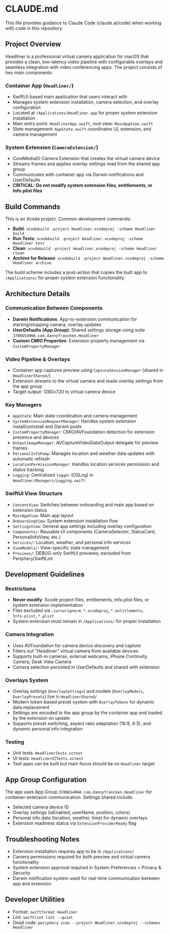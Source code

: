 # CLAUDE.md

This file provides guidance to Claude Code (claude.ai/code) when working with code in this repository.

## Project Overview

Headliner is a professional virtual camera application for macOS that provides a clean, low-latency video pipeline with configurable overlays and seamless integration with video conferencing apps. The project consists of two main components:

### Container App (`Headliner/`)
- SwiftUI-based main application that users interact with
- Manages system extension installation, camera selection, and overlay configuration
- Located at `/Applications/Headliner.app` for proper system extension installation
- Main entry point: `HeadlinerApp.swift`, root view: `MainAppView.swift`
- State management: `AppState.swift` coordinates UI, extension, and camera management

### System Extension (`CameraExtension/`)
- CoreMediaIO Camera Extension that creates the virtual camera device
- Streams frames and applies overlay settings read from the shared app group
- Communicates with container app via Darwin notifications and UserDefaults
- **CRITICAL: Do not modify system extension files, entitlements, or Info.plist files**

## Build Commands

This is an Xcode project. Common development commands:

- **Build**: `xcodebuild -project Headliner.xcodeproj -scheme Headliner build`
- **Run Tests**: `xcodebuild -project Headliner.xcodeproj -scheme Headliner test`
- **Clean**: `xcodebuild -project Headliner.xcodeproj -scheme Headliner clean`
- **Archive for Release**: `xcodebuild -project Headliner.xcodeproj -scheme Headliner archive`

The build scheme includes a post-action that copies the built app to `/Applications/` for proper system extension functionality.

## Architecture Details

### Communication Between Components
- **Darwin Notifications**: App-to-extension communication for starting/stopping camera, overlay updates
- **UserDefaults (App Group)**: Shared settings storage using suite `378NGS49HA.com.dannyfrancken.Headliner`
- **Custom CMIO Properties**: Extension property management via `CustomPropertyManager`

### Video Pipeline & Overlays
- Container app captures preview using `CaptureSessionManager` (shared in `HeadlinerShared/`)
- Extension streams to the virtual camera and reads overlay settings from the app group
- Target output: 1280x720 to virtual camera device

### Key Managers
- `AppState`: Main state coordination and camera management
- `SystemExtensionRequestManager`: Handles system extension install/uninstall and Darwin posts
- `CustomPropertyManager`: CMIO/AVFoundation detection for extension presence and devices
- `OutputImageManager`: AVCaptureVideoDataOutput delegate for preview frames
- `PersonalInfoPump`: Manages location and weather data updates with automatic refresh
- `LocationPermissionManager`: Handles location services permission and status tracking
- `Logging`: Centralized `logger` (OSLog) in `Headliner/Managers/Logging.swift`

### SwiftUI View Structure
- `ContentView`: Switches between onboarding and main app based on extension status
- `MainAppView`: Main app layout
- `OnboardingView`: System extension installation flow
- `SettingsView`: General app settings including overlay configuration
- `Components/`: Reusable UI components (CameraSelector, StatusCard, PersonalInfoView, etc.)
- `Services/`: Location, weather, and personal info services
- `ViewModels/`: View-specific state management
- `Previews/`: DEBUG-only SwiftUI previews, excluded from Periphery/SwiftLint

## Development Guidelines

### Restrictions
- **Never modify**: Xcode project files, entitlements, Info.plist files, or system extension implementation
- Files excluded via `.cursorignore`: `*.xcodeproj`, `*.entitlements`, `Info.plist`, `*.plist`
- System extension must remain in `/Applications/` for proper installation

### Camera Integration
- Uses AVFoundation for camera device discovery and capture
- Filters out "Headliner" virtual camera from available devices
- Supports built-in cameras, external webcams, iPhone Continuity Camera, Desk View Camera
- Camera selection persisted in UserDefaults and shared with extension

### Overlays System
- Overlay settings (`OverlaySettings`) and models (`OverlayModels`, `OverlayPresets`) live in `HeadlinerShared/`
- Modern token-based preset system with `OverlayTokens` for dynamic data replacement
- Settings are encoded to the app group by the container app and loaded by the extension on update
- Supports preset switching, aspect ratio adaptation (16:9, 4:3), and dynamic personal info integration

### Testing
- Unit tests: `HeadlinerTests.xctest`
- UI tests: `HeadlinerUITests.xctest`
- Test apps can be built but main focus should be on `Headliner` target

## App Group Configuration

The app uses App Group `378NGS49HA.com.dannyfrancken.Headliner` for container-extension communication. Settings shared include:
- Selected camera device ID
- Overlay settings (isEnabled, userName, position, colors)
- Personal info data (location, weather, time) for dynamic overlays
- Extension readiness status via `ExtensionProviderReady` flag

## Troubleshooting Notes

- Extension installation requires app to be in `/Applications/`
- Camera permissions required for both preview and virtual camera functionality
- System extension approval required in System Preferences > Privacy & Security
- Darwin notification system used for real-time communication between app and extension

## Developer Utilities

- Format: `swiftformat Headliner`
- Lint: `swiftlint lint --quiet`
- Dead code: `periphery scan --project Headliner.xcodeproj --schemes Headliner`